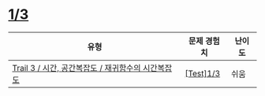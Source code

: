 # [1/3](https://en.codetree.ai/trails/complete/curated-cards/test-time-complexity-4)

|유형|문제 경험치|난이도|
|---|---|---|
|[Trail 3 / 시간, 공간복잡도 / 재귀함수의 시간복잡도](https://en.codetree.ai/trail-info/novice-high/)|[[Test]1/3](https://en.codetree.ai/trails/complete/curated-cards/test-time-complexity-4/)|쉬움|

